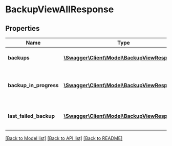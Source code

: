 # BackupViewAllResponse

## Properties
Name | Type | Description | Notes
------------ | ------------- | ------------- | -------------
**backups** | [**\Swagger\Client\Model\BackupViewResponse[]**](BackupViewResponse.md) | Groups all completed backups. | [optional] 
**backup_in_progress** | [**\Swagger\Client\Model\BackupViewResponse[]**](BackupViewResponse.md) | Groups the backups currently in progress, if any. | [optional] 
**last_failed_backup** | [**\Swagger\Client\Model\BackupViewResponse[]**](BackupViewResponse.md) | Groups the failed backups, if any. | [optional] 

[[Back to Model list]](../README.md#documentation-for-models) [[Back to API list]](../README.md#documentation-for-api-endpoints) [[Back to README]](../README.md)


